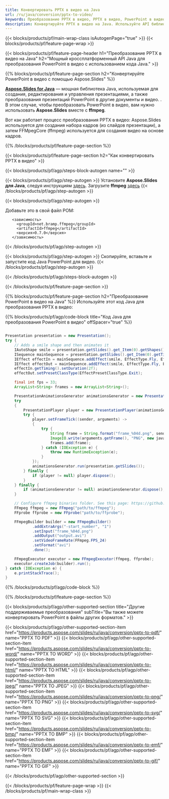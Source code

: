 ```yaml
---
title: Конвертировать PPTX в видео на Java
url: /ru/java/conversion/pptx-to-video/
keywords: Преобразование PPTX в видео, PPTX в видео, PowerPoint в видео, PPT в MP4, Java API, библиотека Java
description: Конвертируйте PPTX в видео на Java. Используйте API библиотеки Java для преобразования PowerPoint в видео
---
```


{{< blocks/products/pf/main-wrap-class isAutogenPage="true" >}}
{{< blocks/products/pf/feature-page-wrap >}}

{{< blocks/products/pf/feature-page-header h1="Преобразование PPTX в видео на Java" h2="Мощный кроссплатформенный API Java для преобразования PowerPoint в видео с использованием кода Java." >}}

{{% blocks/products/pf/feature-page-section h2="Конвертируйте PowerPoint в видео с помощью Aspose.Slides" %}}

[**Aspose.Slides for Java**](https://products.aspose.com/slides/ru/java/) — мощная библиотека Java, используемая для создания, редактирования и управления презентациями, а также преобразования презентаций PowerPoint в другие документы и видео. . В этом случае, чтобы преобразовать PowerPoint в видео, вам нужно использовать **Aspose.Slides** вместе с **ffmpeg**.

Вот как работает процесс преобразования PPTX в видео: Aspose.Slides используется для создания набора кадров (из слайдов презентации), а затем FFMpegCore (ffmpeg) используется для создания видео на основе кадров.

{{% /blocks/products/pf/feature-page-section %}}

{{< blocks/products/pf/feature-page-section  h2="Как конвертировать PPTX в видео" >}}

{{< blocks/products/pf/agp/steps-block-autogen name="" >}}

{{< blocks/products/pf/agp/step-autogen >}}
Установите **Aspose.Slides для Java**, следуя инструкциям [здесь](https://docs.aspose.com/slides/java/installation/). Загрузите **ffmpeg** [здесь](https://ffmpeg.org/download.html)
{{< /blocks/products/pf/agp/step-autogen >}}

{{< blocks/products/pf/agp/step-autogen >}}

Добавьте это в свой файл POM:

```
   <зависимость>
     <groupId>net.bramp.ffmpeg</groupId>
     <artifactId>ffmpeg</artifactId>
     <версия>0.7.0</версия>
   </зависимость>
```

{{< /blocks/products/pf/agp/step-autogen >}}

{{< blocks/products/pf/agp/step-autogen >}}
Скопируйте, вставьте и запустите код Java PowerPoint для видео.
{{< /blocks/products/pf/agp/step-autogen >}}

{{< /blocks/products/pf/agp/steps-block-autogen >}}

{{< /blocks/products/pf/feature-page-section >}}


{{% blocks/products/pf/feature-page-section  h2="Преобразование PowerPoint в видео на Java" %}}
Используйте этот код Java для преобразования PPTX в видео:

{{% blocks/products/pf/agp/code-block title="Код Java для преобразования PowerPoint в видео" offSpacer="true" %}}
```java

Presentation presentation = new Presentation();
try {
    // Adds a smile shape and then animates it
    IAutoShape smile = presentation.getSlides().get_Item(0).getShapes().addAutoShape(ShapeType.SmileyFace, 110, 20, 500, 500);
    ISequence mainSequence = presentation.getSlides().get_Item(0).getTimeline().getMainSequence();
    IEffect effectIn = mainSequence.addEffect(smile, EffectType.Fly, EffectSubtype.TopLeft, EffectTriggerType.AfterPrevious);
    IEffect effectOut = mainSequence.addEffect(smile, EffectType.Fly, EffectSubtype.BottomRight, EffectTriggerType.AfterPrevious);
    effectIn.getTiming().setDuration(2f);
    effectOut.setPresetClassType(EffectPresetClassType.Exit);

    final int fps = 33;
    ArrayList<String> frames = new ArrayList<String>();

    PresentationAnimationsGenerator animationsGenerator = new PresentationAnimationsGenerator(presentation);
    try
    {
        PresentationPlayer player = new PresentationPlayer(animationsGenerator, fps);
        try {
            player.setFrameTick((sender, arguments) ->
            {
                try {
                    String frame = String.format("frame_%04d.png", sender.getFrameIndex());
                    ImageIO.write(arguments.getFrame(), "PNG", new java.io.File(frame));
                    frames.add(frame);
                } catch (IOException e) {
                    throw new RuntimeException(e);
                }
            });
            animationsGenerator.run(presentation.getSlides());
        } finally {
            if (player != null) player.dispose();
        }
    } finally {
        if (animationsGenerator != null) animationsGenerator.dispose();
    }

    // Configure ffmpeg binaries folder. See this page: https://github.com/rosenbjerg/FFMpegCore#installation
    FFmpeg ffmpeg = new FFmpeg("path/to/ffmpeg");
    FFprobe ffprobe = new FFprobe("path/to/ffprobe");

    FFmpegBuilder builder = new FFmpegBuilder()
            .addExtraArgs("-start_number", "1")
            .setInput("frame_%04d.png")
            .addOutput("output.avi")
            .setVideoFrameRate(FFmpeg.FPS_24)
            .setFormat("avi")
            .done();

    FFmpegExecutor executor = new FFmpegExecutor(ffmpeg, ffprobe);
    executor.createJob(builder).run();
} catch (IOException e) {
    e.printStackTrace();
}
```
{{% /blocks/products/pf/agp/code-block %}}

{{% /blocks/products/pf/feature-page-section %}}

{{< blocks/products/pf/agp/other-supported-section title="Другие поддерживаемые преобразования" subTitle="Вы также можете конвертировать PowerPoint в файлы других форматов." >}}

{{< blocks/products/pf/agp/other-supported-section-item href="https://products.aspose.com/slides/ru/java/conversion/pptx-to-pdf/" name="PPTX TO PDF" >}}
{{< blocks/products/pf/agp/other-supported-section-item href="https://products.aspose.com/slides/ru/java/conversion/pptx-to-word/" name="PPTX TO WORD" >}}
{{< blocks/products/pf/agp/other-supported-section-item href="https://products.aspose.com/slides/ru/java/conversion/pptx-to-html/" name="PPTX TO HTML" >}}
{{< blocks/products/pf/agp/other-supported-section-item href="https://products.aspose.com/slides/ru/java/conversion/pptx-to-jpeg/" name="PPTX TO JPEG" >}}
{{< blocks/products/pf/agp/other-supported-section-item href="https://products.aspose.com/slides/ru/java/conversion/pptx-to-png/" name="PPTX TO PNG" >}}
{{< blocks/products/pf/agp/other-supported-section-item href="https://products.aspose.com/slides/ru/java/conversion/pptx-to-svg/" name="PPTX TO SVG" >}}
{{< blocks/products/pf/agp/other-supported-section-item href="https://products.aspose.com/slides/ru/java/conversion/pptx-to-bmp/" name="PPTX TO BMP" >}}
{{< blocks/products/pf/agp/other-supported-section-item href="https://products.aspose.com/slides/ru/java/conversion/pptx-to-emf/" name="PPTX TO EMF" >}}
{{< blocks/products/pf/agp/other-supported-section-item href="https://products.aspose.com/slides/ru/java/conversion/pptx-to-gif/" name="PPTX TO GIF" >}}

{{< /blocks/products/pf/agp/other-supported-section >}}

{{< /blocks/products/pf/feature-page-wrap >}}
{{< /blocks/products/pf/main-wrap-class >}}